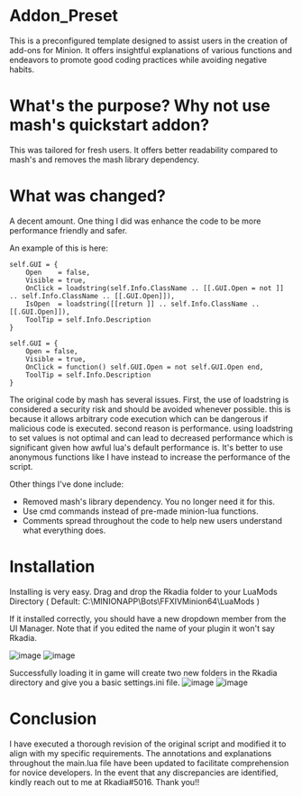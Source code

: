 # Addon_Preset
This is a preconfigured template designed to assist users in the creation of add-ons for Minion. It offers insightful explanations of various functions and endeavors to promote good coding practices while avoiding negative habits.

# What's the purpose? Why not use mash's quickstart addon?
This was tailored for fresh users. It offers better readability compared to mash's and removes the mash library dependency.

# What was changed?
A decent amount. One thing I did was enhance the code to be more performance friendly and safer. 

An example of this is here:
```
self.GUI = {
    Open    = false,
    Visible = true,
    OnClick = loadstring(self.Info.ClassName .. [[.GUI.Open = not ]] .. self.Info.ClassName .. [[.GUI.Open]]),
    IsOpen  = loadstring([[return ]] .. self.Info.ClassName .. [[.GUI.Open]]),
    ToolTip = self.Info.Description
}
```

```    
self.GUI = {
    Open = false,
    Visible = true,
    OnClick = function() self.GUI.Open = not self.GUI.Open end,
    ToolTip = self.Info.Description
}
```
The original code by mash has several issues. First, the use of loadstring is considered a security risk and should be avoided whenever possible. this is because it allows arbitrary code execution which can be dangerous if malicious code is executed. second reason is performance. using loadstring to set values is not optimal and can lead to decreased performance which is significant given how awful lua's default performance is. It's better to use anonymous functions like I have instead to increase the performance of the script.

Other things I've done include:
* Removed mash's library dependency. You no longer need it for this.
* Use cmd commands instead of pre-made minion-lua functions.
* Comments spread throughout the code to help new users understand what everything does.

# Installation
Installing is very easy. Drag and drop the Rkadia folder to your LuaMods Directory ( Default: C:\MINIONAPP\Bots\FFXIVMinion64\LuaMods )

If it installed correctly, you should have a new dropdown member from the UI Manager. Note that if you edited the name of your plugin it won't say Rkadia.

![image](https://user-images.githubusercontent.com/125116570/218248420-a351f703-dea3-4f74-a239-a2f8eb1c286f.png)
![image](https://user-images.githubusercontent.com/125116570/218248389-776d2b1c-59b0-4954-8c3f-39ebb321d728.png)

Successfully loading it in game will create two new folders in the Rkadia directory and give you a basic settings.ini file.
![image](https://user-images.githubusercontent.com/125116570/218248492-dfee1e90-aeca-4f39-9c60-30578302fbb2.png)
![image](https://user-images.githubusercontent.com/125116570/218248499-813bdf63-6d8b-46ec-8703-f016bc412375.png)

# Conclusion
I have executed a thorough revision of the original script and modified it to align with my specific requirements. The annotations and explanations throughout the main.lua file have been updated to facilitate comprehension for novice developers. In the event that any discrepancies are identified, kindly reach out to me at Rkadia#5016. Thank you!!
